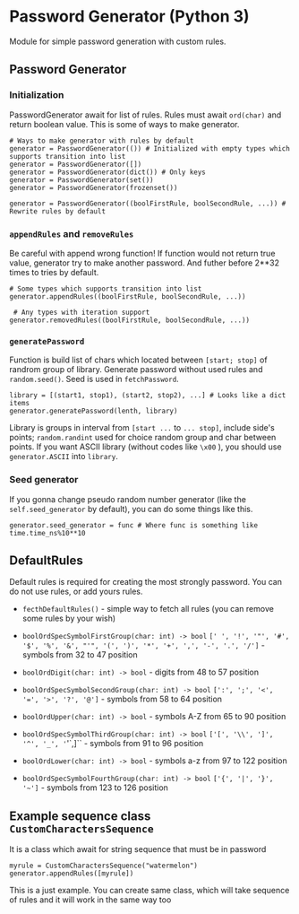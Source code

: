 # Password Generator (Python 3)
Module for simple password generation with custom rules.

## Password Generator
### Initialization
PasswordGenerator await for list of rules. Rules must await `ord(char)` and return boolean value.
This is some of ways to make generator.
```
# Ways to make generator with rules by default
generator = PasswordGenerator(()) # Initialized with empty types which supports transition into list
generator = PasswordGenerator([])
generator = PasswordGenerator(dict()) # Only keys
generator = PasswordGenerator(set())
generator = PasswordGenerator(frozenset())

generator = PasswordGenerator((boolFirstRule, boolSecondRule, ...)) # Rewrite rules by default
```

### `appendRules` and `removeRules`
Be careful with append wrong function! If function would not return true value, generator try to make another password. And futher before 2**32 times to tries by default.
```
# Some types which supports transition into list
generator.appendRules((boolFirstRule, boolSecondRule, ...))

 # Any types with iteration support
generator.removedRules((boolFirstRule, boolSecondRule, ...))
```

### `generatePassword`
Function is build list of chars which located between `[start; stop]` of randrom group of library. Generate password without used rules and `random.seed()`. Seed is used in `fetchPassword`.
```
library = [(start1, stop1), (start2, stop2), ...] # Looks like a dict items
generator.generatePassword(lenth, library)
```

Library is groups in interval from `[start ...` to `... stop]`, include side's points; `random.randint` used for choice random group and char between points. If you want ASCII library (without codes like `\x00` ), you should use `generator.ASCII` into `library`.

### Seed generator
If you gonna change pseudo random number generator (like the `self.seed_generator` by default), you can do some things like this.
```
generator.seed_generator = func # Where func is something like time.time_ns%10**10
```

## DefaultRules
Default rules is required for creating the most strongly password. You can do not use rules, or add yours rules.

- `fecthDefaultRules()` - simple way to fetch all rules (you can remove some rules by your wish)

- `boolOrdSpecSymbolFirstGroup(char: int) -> bool`  `[' ', '!', '"', '#', '$', '%', '&', "'", '(', ')', '*', '+', ',', '-', '.', '/']` - symbols from 32 to 47 position

- `boolOrdDigit(char: int) -> bool` - digits from 48 to 57 position

- `boolOrdSpecSymbolSecondGroup(char: int) -> bool`  `[':', ';', '<', '=', '>', '?', '@']` - symbols from 58 to 64 position

- `boolOrdUpper(char: int) -> bool` - symbols A-Z from 65 to 90 position

- `boolOrdSpecSymbolThirdGroup(char: int) -> bool`  `['[', '\\', ']', '^', '_', '`'`,]`` - symbols from 91 to 96 position

- `boolOrdLower(char: int) -> bool` - symbols a-z from 97 to 122 position

- `boolOrdSpecSymbolFourthGroup(char: int) -> bool`  `['{', '|', '}', '~']` - symbols from 123 to 126 position

## Example sequence class `CustomCharactersSequence`
It is a class which await for string sequence that must be in password
```
myrule = CustomCharactersSequence("watermelon")
generator.appendRules([myrule])
```
This is a just example. You can create same class, which will take sequence of rules and it will work in the same way too
